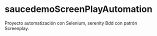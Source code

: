 # saucedemoScreenPlayAutomation
Proyecto automatización con Selenium, serenity Bdd  con patrón Screenplay.
